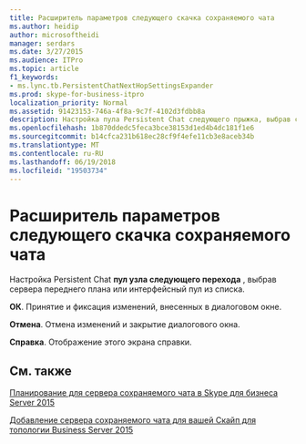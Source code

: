 ```yaml
---
title: Расширитель параметров следующего скачка сохраняемого чата
ms.author: heidip
author: microsoftheidi
manager: serdars
ms.date: 3/27/2015
ms.audience: ITPro
ms.topic: article
f1_keywords:
- ms.lync.tb.PersistentChatNextHopSettingsExpander
ms.prod: skype-for-business-itpro
localization_priority: Normal
ms.assetid: 91423153-746a-4f8a-9c7f-4102d3fdbb8a
description: Настройка пула Persistent Chat следующего прыжка, выбрав сервера переднего плана или интерфейсный пул из списка.
ms.openlocfilehash: 1b870ddedc5feca3bce38153d1ed4b4dc181f1e6
ms.sourcegitcommit: b14cfca231b618ec28cf9f4efe11cb3e8aceb34b
ms.translationtype: MT
ms.contentlocale: ru-RU
ms.lasthandoff: 06/19/2018
ms.locfileid: "19503734"
---
```

# <a name="persistent-chat-next-hop-settings-expander"></a>Расширитель параметров следующего скачка сохраняемого чата
 
Настройка Persistent Chat **пул узла следующего перехода** , выбрав сервера переднего плана или интерфейсный пул из списка.
  
 **ОК**. Принятие и фиксация изменений, внесенных в диалоговом окне.
  
 **Отмена**. Отмена изменений и закрытие диалогового окна.
  
 **Справка**. Отображение этого экрана справки.
  
## <a name="see-also"></a>См. также

[Планирование для сервера сохраняемого чата в Skype для бизнеса Server 2015](../../plan-your-deployment/persistent-chat-server/persistent-chat-server.md)
  
[Добавление сервера сохраняемого чата для вашей Скайп для топологии Business Server 2015](../../deploy/deploy-persistent-chat-server/add-persistent-chat-server.md)